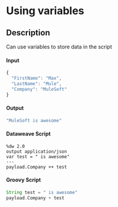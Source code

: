 # Using variables

## Description

Can use variables to store data in the script

#### Input
``` javascript
{
  "FirstName": "Max",
  "LastName": "Mule",
  "Company": "MuleSoft"
}
```
#### Output

``` javascript
"MuleSoft is awesome"
```

#### Dataweave Script

```
%dw 2.0
output application/json
var test = " is awesome"
---
payload.Company ++ test
```

#### Groovy Script

``` groovy
String test = " is awesome"
payload.Company + test
```